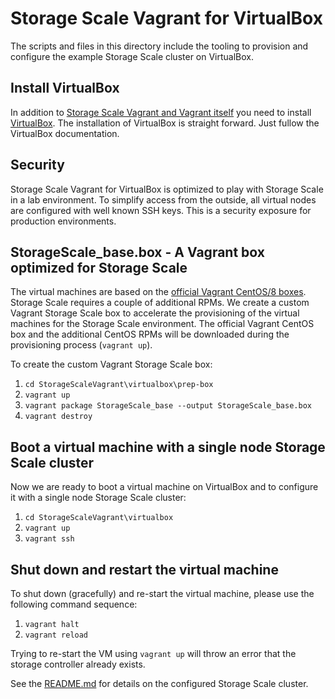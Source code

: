 # Storage Scale Vagrant for VirtualBox

The scripts and files in this directory include the tooling to provision and
configure the example Storage Scale cluster on VirtualBox.

## Install VirtualBox

In addition to [Storage Scale Vagrant and Vagrant itself](../README.md) you
need to install [VirtualBox](https://www.virtualbox.org/). The installation of
VirtualBox is straight forward. Just fullow the VirtualBox documentation.

## Security

Storage Scale Vagrant for VirtualBox is optimized to play with Storage Scale
in a lab environment. To simplify access from the outside, all virtual
nodes are configured with well known SSH keys. This is a security exposure
for production environments.

## StorageScale_base.box - A Vagrant box optimized for Storage Scale

The virtual machines are based on the [official Vagrant CentOS/8 boxes](https://app.vagrantup.com/centos/boxes/8).
Storage Scale requires a couple of additional RPMs. We create a custom 
Vagrant Storage Scale box to accelerate the provisioning of the virtual
machines for the Storage Scale environment. The official Vagrant CentOS box
and the additional CentOS RPMs will be downloaded during the provisioning
process (`vagrant up`).

To create the custom Vagrant Storage Scale box:
1. `cd StorageScaleVagrant\virtualbox\prep-box`
1. `vagrant up`
1. `vagrant package StorageScale_base --output StorageScale_base.box`
1. `vagrant destroy`

## Boot a virtual machine with a single node Storage Scale cluster

Now we are ready to boot a virtual machine on VirtualBox and to configure it with a single node Storage Scale cluster:
1. `cd StorageScaleVagrant\virtualbox`
1. `vagrant up`
1. `vagrant ssh`

## Shut down and restart the virtual machine

To shut down (gracefully) and re-start the virtual machine, please use the following command sequence:
1. `vagrant halt`
1. `vagrant reload`

Trying to re-start the VM using `vagrant up` will throw an error that the storage controller already exists.


See the [README.md](../README.md) for details on the configured Storage Scale
cluster.
